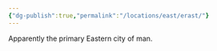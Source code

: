 ```yaml
---
{"dg-publish":true,"permalink":"/locations/east/erast/"}
---
```


Apparently the primary Eastern city of man.